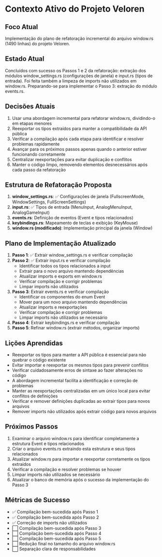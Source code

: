 # Contexto Ativo do Projeto Veloren

## Foco Atual
Implementação do plano de refatoração incremental do arquivo window.rs (1490 linhas) do projeto Veloren.

## Estado Atual
Concluídos com sucesso os Passos 1 e 2 da refatoração: extração dos módulos window_settings.rs (configurações de janela) e input.rs (tipos de entrada). Foi feita também a limpeza de imports não utilizados em window.rs. Preparando-se para implementar o Passo 3: extração do módulo events.rs.

## Decisões Atuais
1. Usar uma abordagem incremental para refatorar window.rs, dividindo-o em etapas menores
2. Reexportar os tipos extraídos para manter a compatibilidade da API pública
3. Verificar a compilação após cada etapa para identificar e resolver problemas rapidamente
4. Avançar para os próximos passos apenas quando o anterior estiver funcionando corretamente
5. Centralizar reexportações para evitar duplicação e conflitos
6. Manter o código limpo, removendo elementos desnecessários após cada passo da refatoração

## Estrutura de Refatoração Proposta
1. **window_settings.rs**: ✅ Configurações de janela (FullscreenMode, WindowSettings, FullScreenSettings)
2. **input.rs**: ✅ Tipos de entrada (MenuInput, AnalogMenuInput, AnalogGameInput)
3. **events.rs**: Definição de eventos (Event e tipos relacionados)
4. **keybindings.rs**: Mapeamento de teclas e exibição (KeyMouse)
5. **window.rs (modificado)**: Implementação principal da janela (Window)

## Plano de Implementação Atualizado
1. **Passo 1**: ✅ Extrair window_settings.rs e verificar compilação
2. **Passo 2**: ✅ Extrair input.rs e verificar compilação
   - Identificar todos os tipos relacionados a input
   - Extrair para o novo arquivo mantendo dependências
   - Atualizar imports e exports em window.rs
   - Verificar compilação e corrigir problemas
   - Limpar imports não utilizados
3. **Passo 3**: Extrair events.rs e verificar compilação
   - Identificar os componentes do enum Event
   - Mover para um novo arquivo mantendo dependências
   - Atualizar imports e reexportações
   - Verificar compilação e corrigir problemas
   - Limpar imports não utilizados se necessário
4. **Passo 4**: Extrair keybindings.rs e verificar compilação
5. **Passo 5**: Refinar window.rs (extrair métodos, organizar imports)

## Lições Aprendidas
- Reexportar os tipos para manter a API pública é essencial para não quebrar o código existente
- Evitar importar e reexportar os mesmos tipos para prevenir conflitos
- Verificar cuidadosamente erros de sintaxe ao fazer alterações no código
- A abordagem incremental facilita a identificação e correção de problemas
- Manter as reexportações centralizadas em um único local para evitar conflitos de definições
- Verificar e remover definições duplicadas ao extrair tipos para novos arquivos
- Remover imports não utilizados após extrair código para novos arquivos

## Próximos Passos
1. Examinar o arquivo window.rs para identificar completamente a estrutura Event e tipos relacionados
2. Criar o arquivo events.rs extraindo esta estrutura e seus tipos relacionados
3. Atualizar window.rs para importar e reexportar corretamente os tipos extraídos
4. Verificar a compilação e resolver problemas se houver
5. Limpar imports não utilizados se necessário
6. Atualizar o banco de memória após o sucesso da implementação do Passo 3

## Métricas de Sucesso
- ✅ Compilação bem-sucedida após Passo 1
- ✅ Compilação bem-sucedida após Passo 2
- ✅ Correção de imports não utilizados
- ⬜ Compilação bem-sucedida após Passo 3
- ⬜ Compilação bem-sucedida após Passo 4
- ⬜ Compilação bem-sucedida após Passo 5
- ⬜ Redução final no tamanho do arquivo window.rs
- ⬜ Separação clara de responsabilidades 